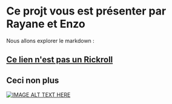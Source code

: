 # Ce projt vous est présenter par Rayane et Enzo 

Nous allons explorer le markdown :

## [Ce lien n'est pas un Rickroll](https://www.youtube.com/watch?v=dQw4w9WgXcQ)

## Ceci non plus
[![IMAGE ALT TEXT HERE](https://lemagdesanimaux.ouest-france.fr/images/dossiers/2021-03/adopter-poney-083907.jpg)](https://www.youtube.com/watch?v=dQw4w9WgXcQ)
